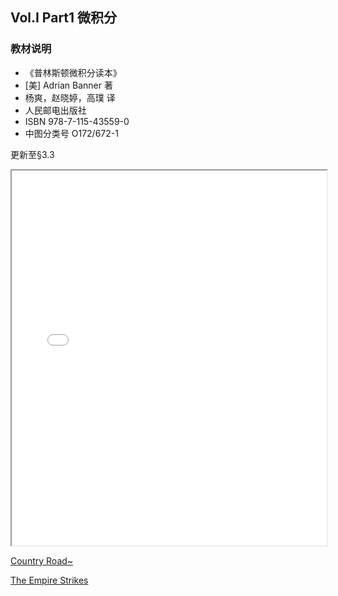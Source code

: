 ## Vol.I Part1 微积分

### 教材说明

- 《普林斯顿微积分读本》
- [美] Adrian Banner 著
- 杨爽，赵晓婷，高璞 译
- 人民邮电出版社
- ISBN 978-7-115-43559-0
- 中图分类号 O172/672-1



更新至§3.3

<iframe src="/misc/I.1.pdf" width="100%" height="600"></iframe>









[Country Road~](/readme.md)

[The Empire Strikes](./Vol.I.md)

## 









